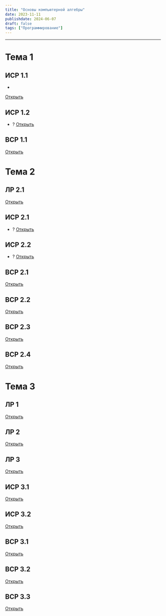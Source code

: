 ```yaml
---
title: "Основы компьютерной алгебры"
date: 2023-11-11
publishdate: 2024-06-07
draft: false
tags: ["Программирование"]
---
```


---

# Тема 1
## ИСР 1.1
* 
[Открыть](https://disk.yandex.ru/i/QF4HszxNbAtvbA)


## ИСР 1.2
* ?
[Открыть](https://disk.yandex.ru/i/VY0n865PvpzaYA)

## ВСР 1.1
[Открыть](https://disk.yandex.ru/i/eqqad2DJX12yWg)


# Тема 2
## ЛР 2.1
[Открыть](https://disk.yandex.ru/i/eJJhaOzighNCBA)

## ИСР 2.1
* ?
[Открыть](https://disk.yandex.ru/i/Prbqt9Opq85xrw)

## ИСР 2.2
* ?
[Открыть](https://disk.yandex.ru/i/x0Z-9f9lKcNDGA)


## ВСР 2.1
[Открыть](https://disk.yandex.ru/i/z5daNoyfyRvKiA)

## ВСР 2.2
[Открыть](https://disk.yandex.ru/i/qL57B3tu7ch7lQ)

## ВСР 2.3
[Открыть](https://disk.yandex.ru/i/k6Vx1JbXxtL8Qg)

## ВСР 2.4
[Открыть](https://disk.yandex.ru/i/FLqAEDLIi7Ic1A)

# Тема 3
## ЛР 1
[Открыть](https://disk.yandex.ru/i/7xYajnjMNj5Eqw)
## ЛР 2
[Открыть](https://disk.yandex.ru/i/Z3wU904yKXie_g)
## ЛР 3
[Открыть](https://disk.yandex.ru/i/GemSUWYVeQ9yBw)

## ИСР 3.1
[Открыть](https://disk.yandex.ru/i/395H81oqRLJNfQ)
## ИСР 3.2
[Открыть](https://disk.yandex.ru/i/cXTb19xccTU2eQ)

## ВСР 3.1
[Открыть](https://disk.yandex.ru/i/4iqN84I0mpsWOA)
## ВСР 3.2
[Открыть](https://disk.yandex.ru/i/UGljUQACTmPxDw)
## ВСР 3.3
[Открыть](https://disk.yandex.ru/i/gr8eY3bCqF4Wcw)


